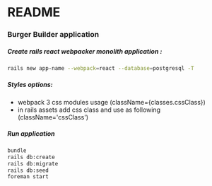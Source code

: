 # README

### Burger Builder application

##### Create rails react webpacker monolith application :

```bash
rails new app-name --webpack=react --database=postgresql -T
```

##### Styles options:
* webpack 3 css modules usage (className={classes.cssClass})
* in rails assets add css class and use as following (className='cssClass')

##### Run application
```bash
bundle
rails db:create
rails db:migrate
rails db:seed
foreman start
```
